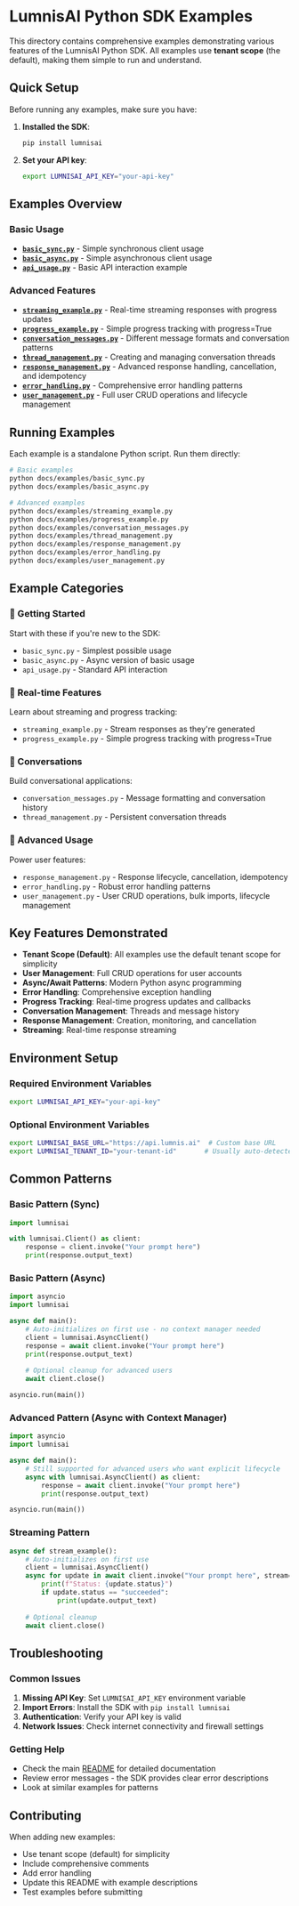 # LumnisAI Python SDK Examples

This directory contains comprehensive examples demonstrating various features of the LumnisAI Python SDK. All examples use **tenant scope** (the default), making them simple to run and understand.

## Quick Setup

Before running any examples, make sure you have:

1. **Installed the SDK**:
   ```bash
   pip install lumnisai
   ```

2. **Set your API key**:
   ```bash
   export LUMNISAI_API_KEY="your-api-key"
   ```

## Examples Overview

### Basic Usage

- **[`basic_sync.py`](basic_sync.py)** - Simple synchronous client usage
- **[`basic_async.py`](basic_async.py)** - Simple asynchronous client usage  
- **[`api_usage.py`](api_usage.py)** - Basic API interaction example

### Advanced Features

- **[`streaming_example.py`](streaming_example.py)** - Real-time streaming responses with progress updates
- **[`progress_example.py`](progress_example.py)** - Simple progress tracking with progress=True
- **[`conversation_messages.py`](conversation_messages.py)** - Different message formats and conversation patterns
- **[`thread_management.py`](thread_management.py)** - Creating and managing conversation threads
- **[`response_management.py`](response_management.py)** - Advanced response handling, cancellation, and idempotency
- **[`error_handling.py`](error_handling.py)** - Comprehensive error handling patterns
- **[`user_management.py`](user_management.py)** - Full user CRUD operations and lifecycle management

## Running Examples

Each example is a standalone Python script. Run them directly:

```bash
# Basic examples
python docs/examples/basic_sync.py
python docs/examples/basic_async.py

# Advanced examples
python docs/examples/streaming_example.py
python docs/examples/progress_example.py
python docs/examples/conversation_messages.py
python docs/examples/thread_management.py
python docs/examples/response_management.py
python docs/examples/error_handling.py
python docs/examples/user_management.py
```

## Example Categories

### 🚀 Getting Started
Start with these if you're new to the SDK:
- `basic_sync.py` - Simplest possible usage
- `basic_async.py` - Async version of basic usage
- `api_usage.py` - Standard API interaction

### 📡 Real-time Features  
Learn about streaming and progress tracking:
- `streaming_example.py` - Stream responses as they're generated
- `progress_example.py` - Simple progress tracking with progress=True

### 💬 Conversations
Build conversational applications:
- `conversation_messages.py` - Message formatting and conversation history
- `thread_management.py` - Persistent conversation threads

### 🔧 Advanced Usage
Power user features:
- `response_management.py` - Response lifecycle, cancellation, idempotency
- `error_handling.py` - Robust error handling patterns
- `user_management.py` - User CRUD operations, bulk imports, lifecycle management

## Key Features Demonstrated

- **Tenant Scope (Default)**: All examples use the default tenant scope for simplicity
- **User Management**: Full CRUD operations for user accounts
- **Async/Await Patterns**: Modern Python async programming
- **Error Handling**: Comprehensive exception handling
- **Progress Tracking**: Real-time progress updates and callbacks
- **Conversation Management**: Threads and message history
- **Response Management**: Creation, monitoring, and cancellation
- **Streaming**: Real-time response streaming

## Environment Setup

### Required Environment Variables

```bash
export LUMNISAI_API_KEY="your-api-key"
```

### Optional Environment Variables

```bash
export LUMNISAI_BASE_URL="https://api.lumnis.ai"  # Custom base URL
export LUMNISAI_TENANT_ID="your-tenant-id"       # Usually auto-detected
```

## Common Patterns

### Basic Pattern (Sync)
```python
import lumnisai

with lumnisai.Client() as client:
    response = client.invoke("Your prompt here")
    print(response.output_text)
```

### Basic Pattern (Async)
```python
import asyncio
import lumnisai

async def main():
    # Auto-initializes on first use - no context manager needed
    client = lumnisai.AsyncClient()
    response = await client.invoke("Your prompt here")
    print(response.output_text)
    
    # Optional cleanup for advanced users
    await client.close()

asyncio.run(main())
```

### Advanced Pattern (Async with Context Manager)
```python
import asyncio
import lumnisai

async def main():
    # Still supported for advanced users who want explicit lifecycle
    async with lumnisai.AsyncClient() as client:
        response = await client.invoke("Your prompt here")
        print(response.output_text)

asyncio.run(main())
```

### Streaming Pattern
```python
async def stream_example():
    # Auto-initializes on first use
    client = lumnisai.AsyncClient()
    async for update in await client.invoke("Your prompt here", stream=True):
        print(f"Status: {update.status}")
        if update.status == "succeeded":
            print(update.output_text)
    
    # Optional cleanup
    await client.close()
```

## Troubleshooting

### Common Issues

1. **Missing API Key**: Set `LUMNISAI_API_KEY` environment variable
2. **Import Errors**: Install the SDK with `pip install lumnisai`
3. **Authentication**: Verify your API key is valid
4. **Network Issues**: Check internet connectivity and firewall settings

### Getting Help

- Check the main [README](../../README.md) for detailed documentation
- Review error messages - the SDK provides clear error descriptions
- Look at similar examples for patterns

## Contributing

When adding new examples:
- Use tenant scope (default) for simplicity
- Include comprehensive comments
- Add error handling
- Update this README with example descriptions
- Test examples before submitting